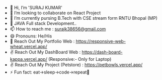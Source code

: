- 👋 Hi, I’m 'SURAJ KUMAR'
- 👀 I’m looking to collaborate on React Project 
- 🌱 I’m currently pursing B.Tech with CSE stream form RNTU Bhopal (MP)
- 💞️ JAVA Full stack Development..
- 📫 How to reach me : surajk38656@gmail.com
- 😄 Pronouns: He/His
- 🥰 Reach Out My Portfolio Web : https://responsive-web-wheat.vercel.app/
- ✌️ Reach Out My DashBoard Web : https://dash-board-kappa.vercel.app/  (Responsive:- Only for Laptop)
- ✌️ Reach Out My Project (Petstore) : https://petbowls.vercel.app/
- ⚡ Fun fact: eat->sleep->code->repeat🔁

<!---
suraj-raj01/suraj-raj01 is a ✨ special ✨ repository because its `README.md` (this file) appears on your GitHub profile.
You can click the Preview link to take a look at your changes.
--->
